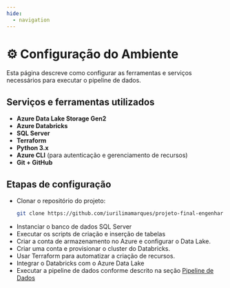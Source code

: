 ```yaml
---
hide:
  - navigation
---
```


# ⚙️ Configuração do Ambiente

Esta página descreve como configurar as ferramentas e serviços necessários para executar o pipeline de dados.

## Serviços e ferramentas utilizados
- **Azure Data Lake Storage Gen2**
- **Azure Databricks**
- **SQL Server**
- **Terraform**
- **Python 3.x** 
- **Azure CLI** (para autenticação e gerenciamento de recursos)
- **Git + GitHub**

## Etapas de configuração
- Clonar o repositório do projeto:  
   ```bash
   git clone https://github.com/iurilimamarques/projeto-final-engenharia-dados.git```
- Instanciar o banco de dados SQL Server 
- Executar os scripts de criação e inserção de tabelas
- Criar a conta de armazenamento no Azure e configurar o Data Lake.
- Criar uma conta e provisionar o cluster do Databricks.
- Usar Terraform para automatizar a criação de recursos.
- Integrar o Databricks com o Azure Data Lake
- Executar a pipeline de dados conforme descrito na seção [Pipeline de Dados](pipeline/bronze.md)

